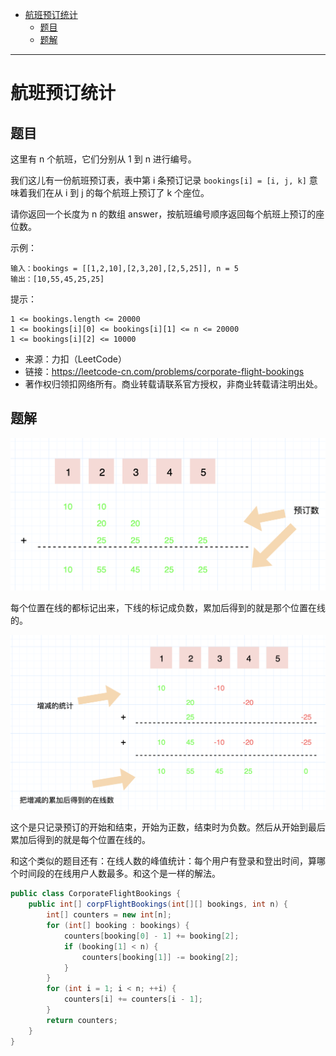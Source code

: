 - [航班预订统计](#航班预订统计)
  - [题目](#题目)
  - [题解](#题解)


------------------------------

# 航班预订统计

## 题目

这里有 n 个航班，它们分别从 1 到 n 进行编号。

我们这儿有一份航班预订表，表中第 i 条预订记录 `bookings[i] = [i, j, k]` 意味着我们在从 i 到 j 的每个航班上预订了 k 个座位。

请你返回一个长度为 n 的数组 answer，按航班编号顺序返回每个航班上预订的座位数。

 
示例：

```
输入：bookings = [[1,2,10],[2,3,20],[2,5,25]], n = 5
输出：[10,55,45,25,25]
```

提示：

```
1 <= bookings.length <= 20000
1 <= bookings[i][0] <= bookings[i][1] <= n <= 20000
1 <= bookings[i][2] <= 10000
```

- 来源：力扣（LeetCode）
- 链接：https://leetcode-cn.com/problems/corporate-flight-bookings
- 著作权归领扣网络所有。商业转载请联系官方授权，非商业转载请注明出处。

## 题解

![](assets/no_1109_corporate_flight_bookings_1.png)

每个位置在线的都标记出来，下线的标记成负数，累加后得到的就是那个位置在线的。

![](assets/no_1109_corporate_flight_bookings_2.png)

这个是只记录预订的开始和结束，开始为正数，结束时为负数。然后从开始到最后累加后得到的就是每个位置在线的。

和这个类似的题目还有：在线人数的峰值统计：每个用户有登录和登出时间，算哪个时间段的在线用户人数最多。和这个是一样的解法。

```java
public class CorporateFlightBookings {
    public int[] corpFlightBookings(int[][] bookings, int n) {
        int[] counters = new int[n];
        for (int[] booking : bookings) {
            counters[booking[0] - 1] += booking[2];
            if (booking[1] < n) {
                counters[booking[1]] -= booking[2];
            }
        }
        for (int i = 1; i < n; ++i) {
            counters[i] += counters[i - 1];
        }
        return counters;
    }
}
```